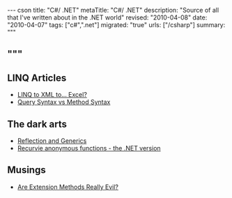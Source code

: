 --- cson
title: "C#/ .NET"
metaTitle: "C#/ .NET"
description: "Source of all that I've written about in the .NET world"
revised: "2010-04-08"
date: "2010-04-07"
tags: ["c#",".net"]
migrated: "true"
urls: ["/csharp"]
summary: """

"""
---
## LINQ Articles ##

* [LINQ to XML to... Excel?][1]
* [Query Syntax vs Method Syntax][2]

## The dark arts ##

* [Reflection and Generics][3]
* [Recurvie anonymous functions - the .NET version][4]

## Musings ##

* [Are Extension Methods Really Evil?][5]


  [1]: /linq-to-xml-to-excel
  [2]: /query-syntax-vs-method-syntax
  [3]: /reflection-and-generics
  [4]: /Recurvie-anonymous-functions-the-NET-version
  [5]: /are-extension-methods-really-evil